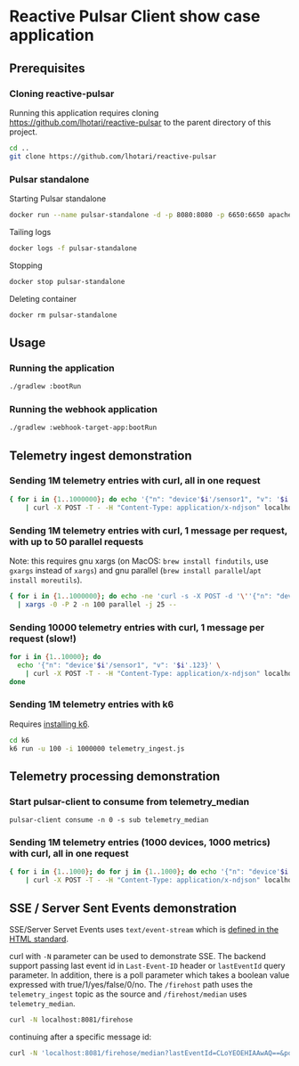 # Reactive Pulsar Client show case application

## Prerequisites

### Cloning reactive-pulsar

Running this application requires cloning https://github.com/lhotari/reactive-pulsar to the parent directory of this project.

```bash
cd ..
git clone https://github.com/lhotari/reactive-pulsar
```

### Pulsar standalone

Starting Pulsar standalone
```bash
docker run --name pulsar-standalone -d -p 8080:8080 -p 6650:6650 apachepulsar/pulsar:latest /pulsar/bin/pulsar standalone
```

Tailing logs
```bash
docker logs -f pulsar-standalone
```

Stopping
```bash
docker stop pulsar-standalone
```

Deleting container
```bash
docker rm pulsar-standalone
```

## Usage

### Running the application

```bash
./gradlew :bootRun
```

### Running the webhook application

```bash
./gradlew :webhook-target-app:bootRun
```

## Telemetry ingest demonstration

### Sending 1M telemetry entries with curl, all in one request

```bash
{ for i in {1..1000000}; do echo '{"n": "device'$i'/sensor1", "v": '$i'.123}'; done; } \
    | curl -X POST -T - -H "Content-Type: application/x-ndjson" localhost:8081/telemetry
```

### Sending 1M telemetry entries with curl, 1 message per request, with up to 50 parallel requests

Note: this requires gnu xargs (on MacOS: `brew install findutils`, use `gxargs` instead of `xargs`)
and gnu parallel (`brew install parallel`/`apt install moreutils`).

```bash
{ for i in {1..1000000}; do echo -ne 'curl -s -X POST -d '\''{"n": "device'$i'/sensor1", "v": '$i'.123}'\'' -H "Content-Type: application/x-ndjson" localhost:8081/telemetry''\0'; done; } \
  | xargs -0 -P 2 -n 100 parallel -j 25 --
```

### Sending 10000 telemetry entries with curl, 1 message per request (slow!)

```bash
for i in {1..10000}; do
  echo '{"n": "device'$i'/sensor1", "v": '$i'.123}' \
    | curl -X POST -T - -H "Content-Type: application/x-ndjson" localhost:8081/telemetry
done
```

### Sending 1M telemetry entries with k6

Requires [installing k6](https://k6.io/docs/getting-started/installation/).
```bash
cd k6
k6 run -u 100 -i 1000000 telemetry_ingest.js
```


## Telemetry processing demonstration

### Start pulsar-client to consume from telemetry_median

```
pulsar-client consume -n 0 -s sub telemetry_median
```

### Sending 1M telemetry entries (1000 devices, 1000 metrics) with curl, all in one request

```bash
{ for i in {1..1000}; do for j in {1..1000}; do echo '{"n": "device'$i'/sensor1", "v": '$j'.123}'; done; done; } \
    | curl -X POST -T - -H "Content-Type: application/x-ndjson" localhost:8081/telemetry
```


## SSE / Server Sent Events demonstration

SSE/Server Servet Events uses `text/event-stream` which is [defined in the HTML standard](https://html.spec.whatwg.org/#parsing-an-event-stream).

curl with `-N` parameter can be used to demonstrate SSE. 
The backend support passing last event id in `Last-Event-ID` header or `lastEventId` query parameter. In addition, there is 
a poll parameter which takes a boolean value expressed with true/1/yes/false/0/no. 
The `/firehost` path uses the `telemetry_ingest` topic as the source and `/firehost/median` uses `telemetry_median`. 

```bash
curl -N localhost:8081/firehose
```

continuing after a specific message id: 
```bash
curl -N 'localhost:8081/firehose/median?lastEventId=CLoYEOEHIAAwAQ==&poll=0'
```